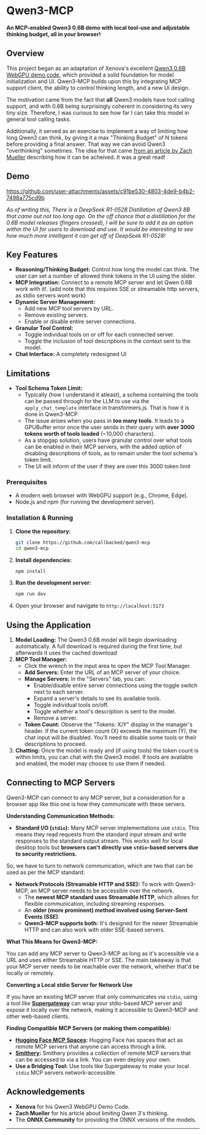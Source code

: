 # Qwen3-MCP

**An MCP-enabled Qwen3 0.6B demo with local tool-use and adjustable thinking budget, all in your browser!**

## Overview

This project began as an adaptation of Xenova's excellent [Qwen3 0.6B WebGPU demo code](https://github.com/huggingface/transformers.js-examples/tree/main/qwen3-webgpu), which provided a solid foundation for model initialization and UI. Qwen3-MCP builds upon this by integrating MCP support client, the ability to control thinking length, and a new UI design.


The motivation came from the fact that **all** Qwen3 models have tool calling support, and with 0.6B being
surprisingly coherent in considering its very tiny size. Therefore, I was curious to see how far I can take this model in general tool calling tasks.

Additionally, it served as an exercise to implement a way of limiting how long Qwen3 can think, by giving it a max "Thinking Budget" of N tokens before providing a final answer. That way we can avoid Qwen3 "overthinking" sometimes. The idea for that came [from an article by Zach Mueller](https://muellerzr.github.io/til/end_thinking.html) describing how it can be acheived. It was a great read!

## Demo


https://github.com/user-attachments/assets/c91be530-4803-4de9-b4b2-7498a775cd9b



*As of writing this, There is a DeepSeek R1-0528 Distillation of Qwen3 8B that came out not too long ago. On the off chance that a distillation for the 0.6B model releases (fingers crossed), I will be sure to add it as an option within the UI for users to download and use. It would be interesting to see how much more intelligent it can get off of DeepSeek R1-0528!*

## Key Features

*   **Reasoning/Thinking Budget:** Control how long the model can think. The user can set a number of allowed think tokens in the UI using the slider.
*   **MCP Integration:** Connect to a remote MCP server and let Qwen 0.6B work with it!. (add note that this requires SSE or streamable http servers, as stdio servers wont work)
*   **Dynamic Server Management:**
    *   Add new MCP tool servers by URL.
    *   Remove existing servers.
    *   Enable or disable entire server connections.
*   **Granular Tool Control:**
    *   Toggle individual tools on or off for each connected server.
    *   Toggle the inclusion of tool descriptions in the context sent to the model.
*   **Chat Interface:** A completely redesigned UI

## Limitations

*   **Tool Schema Token Limit:** 
    *   Typically (how I understand it atleast), a schema containing the tools can be passed through for the LLM to use via the ```apply_chat_template``` interface in transformers.js. That is how it is done in Qwen3-MCP.
    * The issue arises when you pass in **too many tools**. It leads to a GPUBuffer error once the user
    sends in their query with **over 3000 tokens worth of tools loaded** (~10,000 characters).
    * As a stopgap solution, users have granular control over what tools can be enabled in their MCP servers, with the added option of disabling descriptions of tools, as to remain under the tool schema's token limit.
    * The UI will inform of the user if they are over this 3000 token limit

### Prerequisites

*   A modern web browser with WebGPU support (e.g., Chrome, Edge).
*   Node.js and npm (for running the development server).

### Installation & Running

1.  **Clone the repository:**
    ```bash
    git clone https://github.com/callbacked/qwen3-mcp
    cd qwen3-mcp
    ```

2.  **Install dependencies:**
    ```bash
    npm install
    ```

3.  **Run the development server:**
    ```bash
    npm run dev
    ```

4.  Open your browser and navigate to `http://localhost:5173` 

## Using the Application

1.  **Model Loading:** The Qwen3 0.6B model will begin downloading automatically. A full download is required during the first time, but afterwards it uses the cached download 
2.  **MCP Tool Manager:**
    *   Click the wrench in the input area to open the MCP Tool Manager.
    *   **Add Servers:** Enter the URL of an MCP server of your choice.
    *   **Manage Servers:** In the "Servers" tab, you can:
        *   Enable/disable entire server connections using the toggle switch next to each server.
        *   Expand a server's details to see its available tools.
        *   Toggle individual tools on/off.
        *   Toggle whether a tool's description is sent to the model.
        *   Remove a server.
    *   **Token Count:** Observe the "Tokens: X/Y" display in the manager's header. If the current token count (X) exceeds the maximum (Y), the chat input will be disabled. You'll need to disable some tools or their descriptions to proceed.
3.  **Chatting:** Once the model is ready and (if using tools) the token count is within limits, you can chat with the Qwen3 model. If tools are available and enabled, the model may choose to use them if needed.

## Connecting to MCP Servers

Qwen3-MCP can connect to any MCP server, but a consideration for a browser app like this one is how they communicate with these servers.

**Understanding Communication Methods:**

*   **Standard I/O (`stdio`):** Many MCP server implementations use `stdio`. This means they read requests from the standard input stream and write responses to the standard output stream. This works well for local desktop tools but **browsers can't directly use `stdio`-based servers due to security restrictions.** 

So, we have to turn to network communication, which are two that can be used as per the MCP standard:

*   **Network Protocols (Streamable HTTP and SSE):** To work with Qwen3-MCP, an MCP server needs to be accessible over the network.
    *   The **newest MCP standard uses Streamable HTTP**, which allows for flexible communication, including streaming responses.
    *   An **older (more prominent) method involved using Server-Sent Events (SSE)**.
    *   **Qwen3-MCP supports both:** It's designed for the newer Streamable HTTP and can also work with older SSE-based servers.

**What This Means for Qwen3-MCP:**

You can add any MCP server to Qwen3-MCP as long as it's accessible via a URL and uses either Streamable HTTP or SSE. The main takeaway is that your MCP server needs to be reachable over the network, whether that'd be locally or remotely.

**Converting a Local stdio Server for Network Use**

If you have an existing MCP server that only communicates via `stdio`, using a tool like **[Supergateway](https://github.com/supercorp-ai/supergateway)** can wrap your stdio-based MCP server and expose it locally over the network, making it accessible to Qwen3-MCP and other web-based clients. 

**Finding Compatible MCP Servers (or making them compatible):**

*   **[Hugging Face MCP Spaces](https://huggingface.co/spaces?filter=mcp-server):** Hugging Face has spaces that act as remote MCP servers that anyone can access through a link.
*   **[Smithery](https://smithery.ai):** Smithery provides a collection of remote MCP servers that can be accessed to via a link. You can even deploy your own.
*   **Use a Bridging Tool:** Use tools like Supergateway to make your local `stdio` MCP servers network-accessible. 

## Acknowledgements

*   **Xenova** for his Qwen3 WebGPU Demo Code.
*   **Zach Mueller** for his article about limiting Qwen 3's thinking.
*   The **ONNX Community** for providing the ONNX versions of the models.


---


